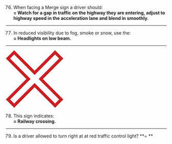 76. When facing a Merge sign a driver should:  
    **= Watch for a gap in traffic on the highway they are entering, adjust to highway speed in the acceleration lane and blend in smoothly.**
---
77. In reduced visibility due to fog, smoke or snow, use the:  
    **= Headlights on low beam.**
---
![Railway crossing](https://github.com/tamunoWoks/drivers_assessment/blob/main/images/railway_crossing.jfif)

78. This sign indicates:  
    **= Railway crossing.**
---
79. Is a driver allowed to turn right at at red traffic control light?
    **= **
